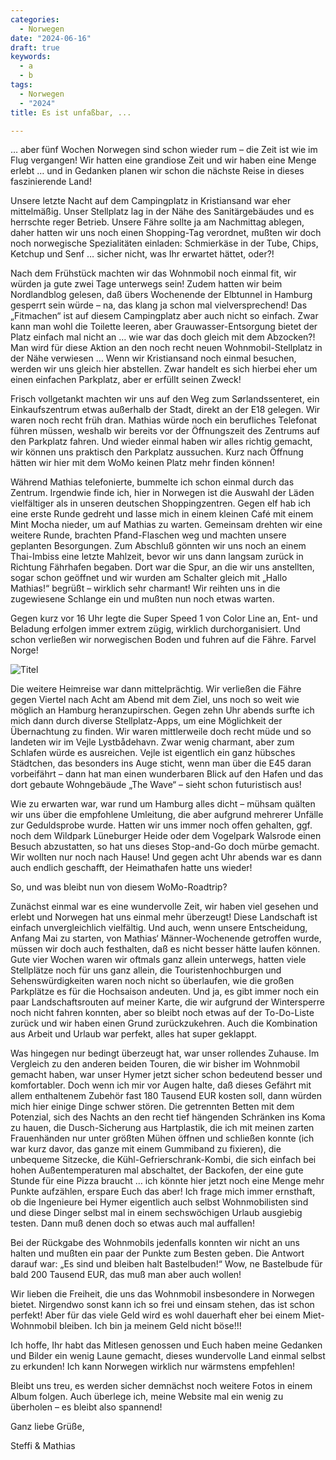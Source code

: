 ```yaml
---
categories:
  - Norwegen
date: "2024-06-16"
draft: true
keywords:
  - a
  - b
tags:
  - Norwegen
  - "2024"
title: Es ist unfaßbar, ...

---
```


… aber fünf Wochen Norwegen sind schon wieder rum – die Zeit ist wie im
Flug vergangen! Wir hatten eine grandiose Zeit und wir haben eine Menge
erlebt … und in Gedanken planen wir schon die nächste Reise in dieses
faszinierende Land!

Unsere letzte Nacht auf dem Campingplatz in Kristiansand war eher
mittelmäßig. Unser Stellplatz lag in der Nähe des Sanitärgebäudes und es
herrschte reger Betrieb. Unsere Fähre sollte ja am Nachmittag ablegen, daher
hatten wir uns noch einen Shopping-Tag verordnet, mußten wir doch noch
norwegische Spezialitäten einladen: Schmierkäse in der Tube, Chips, Ketchup und
Senf … sicher nicht, was Ihr erwartet hättet, oder?!

Nach dem Frühstück machten wir das Wohnmobil noch einmal fit, wir würden ja gute
zwei Tage unterwegs sein! Zudem hatten wir beim Nordlandblog gelesen, daß übers
Wochenende der Elbtunnel in Hamburg gesperrt sein würde – na, das klang ja schon
mal vielversprechend! Das „Fitmachen“ ist auf diesem Campingplatz aber auch
nicht so einfach. Zwar kann man wohl die Toilette leeren, aber
Grauwasser-Entsorgung bietet der Platz einfach mal nicht an … wie war das doch
gleich mit dem Abzocken?! Man wird für diese Aktion an den noch recht neuen
Wohnmobil-Stellplatz in der Nähe verwiesen … Wenn wir Kristiansand noch einmal
besuchen, werden wir uns gleich hier abstellen. Zwar handelt es sich hierbei
eher um einen einfachen Parkplatz, aber er erfüllt seinen Zweck!

Frisch vollgetankt machten wir uns auf den Weg zum Sørlandssenteret, ein
Einkaufszentrum etwas außerhalb der Stadt, direkt an der E18 gelegen. Wir waren
noch recht früh dran. Mathias würde noch ein berufliches Telefonat führen
müssen, weshalb wir bereits vor der Öffnungszeit des Zentrums auf den Parkplatz
fahren. Und wieder einmal haben wir alles richtig gemacht, wir können uns
praktisch den Parkplatz aussuchen. Kurz nach Öffnung hätten wir hier mit dem
WoMo keinen Platz mehr finden können!

Während Mathias telefonierte, bummelte ich schon einmal durch das Zentrum.
Irgendwie finde ich, hier in Norwegen ist die Auswahl der Läden vielfältiger als
in unseren deutschen Shoppingzentren. Gegen elf hab ich eine erste Runde gedreht
und lasse mich in einem kleinen Café mit einem Mint Mocha nieder, um auf Mathias
zu warten. Gemeinsam drehten wir eine weitere Runde, brachten Pfand-Flaschen weg
und machten unsere geplanten Besorgungen. Zum Abschluß gönnten wir uns noch an
einem Thai-Imbiss eine letzte Mahlzeit, bevor wir uns dann langsam zurück in
Richtung Fährhafen begaben. Dort war die Spur, an die wir uns anstellten, sogar
schon geöffnet und wir wurden am Schalter gleich mit „Hallo Mathias!“ begrüßt –
wirklich sehr charmant! Wir reihten uns in die zugewiesene Schlange ein und
mußten nun noch etwas warten.

Gegen kurz vor 16 Uhr legte die Super Speed 1 von Color Line an, Ent- und
Beladung erfolgen immer extrem zügig, wirklich durchorganisiert. Und schon
verließen wir norwegischen Boden und fuhren auf die Fähre. Farvel Norge!

![Titel](/images/dddD)
<!-- Unsere Super Speed 1 --> 
<!-- Fährterminal in Kristiansand -->
<!-- Kristiansand von der Fähre aus gesehen--> 

Die weitere Heimreise war dann mittelprächtig. Wir verließen die Fähre gegen
Viertel nach Acht am Abend mit dem Ziel, uns noch so weit wie möglich an Hamburg
heranzupirschen. Gegen zehn Uhr abends surfte ich mich dann durch diverse
Stellplatz-Apps, um eine Möglichkeit der Übernachtung zu finden. Wir waren
mittlerweile doch recht müde und so landeten wir im Vejle Lystbådehavn. Zwar
wenig charmant, aber zum Schlafen würde es ausreichen. Vejle ist eigentlich ein
ganz hübsches Städtchen, das besonders ins Auge sticht, wenn man über die E45
daran vorbeifährt – dann hat man einen wunderbaren Blick auf den Hafen und das
dort gebaute Wohngebäude „The Wave“ – sieht schon futuristisch aus!

Wie zu erwarten war, war rund um Hamburg alles dicht – mühsam quälten wir uns
über die empfohlene Umleitung, die aber aufgrund mehrerer Unfälle zur
Geduldsprobe wurde. Hatten wir uns immer noch offen gehalten, ggf. noch dem
Wildpark Lüneburger Heide oder dem Vogelpark Walsrode einen Besuch abzustatten,
so hat uns dieses Stop-and-Go doch mürbe gemacht. Wir wollten nur noch nach
Hause! Und gegen acht Uhr abends war es dann auch endlich geschafft, der
Heimathafen hatte uns wieder!

So, und was bleibt nun von diesem WoMo-Roadtrip?

Zunächst einmal war es eine wundervolle Zeit, wir haben viel gesehen und erlebt
und Norwegen hat uns einmal mehr überzeugt! Diese Landschaft ist einfach
unvergleichlich vielfältig. Und auch, wenn unsere Entscheidung, Anfang Mai zu
starten, von Mathias‘ Männer-Wochenende getroffen wurde, müssen wir doch auch
festhalten, daß es nicht besser hätte laufen können. Gute vier Wochen waren wir
oftmals ganz allein unterwegs, hatten viele Stellplätze noch für uns ganz
allein, die Touristenhochburgen und Sehenswürdigkeiten waren noch nicht so
überlaufen, wie die großen Parkplätze es für die Hochsaison andeuten. Und ja, es
gibt immer noch ein paar Landschaftsrouten auf meiner Karte, die wir aufgrund
der Wintersperre noch nicht fahren konnten, aber so bleibt noch etwas auf der
To-Do-Liste zurück und wir haben einen Grund zurückzukehren. Auch die
Kombination aus Arbeit und Urlaub war perfekt, alles hat super geklappt.

Was hingegen nur bedingt überzeugt hat, war unser rollendes Zuhause. Im
Vergleich zu den anderen beiden Touren, die wir bisher im Wohnmobil gemacht
haben, war unser Hymer jetzt sicher schon bedeutend besser und komfortabler.
Doch wenn ich mir vor Augen halte, daß dieses Gefährt mit allem enthaltenem
Zubehör fast 180 Tausend EUR kosten soll, dann würden mich hier einige Dinge
schwer stören. Die getrennten Betten mit dem Potenzial, sich des Nachts an den
recht tief hängenden Schränken ins Koma zu hauen, die Dusch-Sicherung aus
Hartplastik, die ich mit meinen zarten Frauenhänden nur unter größten Mühen
öffnen und schließen konnte (ich war kurz davor, das ganze mit einem Gummiband
zu fixieren), die unbequeme Sitzecke, die Kühl-Gefrierschrank-Kombi, die sich
einfach bei hohen Außentemperaturen mal abschaltet, der Backofen, der eine gute
Stunde für eine Pizza braucht … ich könnte hier jetzt noch eine Menge mehr
Punkte aufzählen, erspare Euch das aber! Ich frage mich immer ernsthaft, ob die
Ingenieure bei Hymer eigentlich auch selbst Wohnmobilisten sind und diese Dinger
selbst mal in einem sechswöchigen Urlaub ausgiebig testen. Dann muß denen doch
so etwas auch mal auffallen!

Bei der Rückgabe des Wohnmobils jedenfalls konnten wir nicht an uns halten und
mußten ein paar der Punkte zum Besten geben. Die Antwort darauf war: „Es sind
und bleiben halt Bastelbuden!“ Wow, ne Bastelbude für bald 200 Tausend EUR, das
muß man aber auch wollen!

Wir lieben die Freiheit, die uns das Wohnmobil insbesondere in Norwegen bietet.
Nirgendwo sonst kann ich so frei und einsam stehen, das ist schon perfekt! Aber
für das viele Geld wird es wohl dauerhaft eher bei einem Miet-Wohnmobil bleiben.
Ich bin ja meinem Geld nicht böse!!!

Ich hoffe, Ihr habt das Mitlesen genossen und Euch haben meine Gedanken und
Bilder ein wenig Laune gemacht, dieses wundervolle Land einmal selbst zu
erkunden! Ich kann Norwegen wirklich nur wärmstens empfehlen!

Bleibt uns treu, es werden sicher demnächst noch weitere Fotos in einem Album
folgen. Auch überlege ich, meine Website mal ein wenig zu überholen – es bleibt
also spannend!

Ganz liebe Grüße,

Steffi & Mathias
